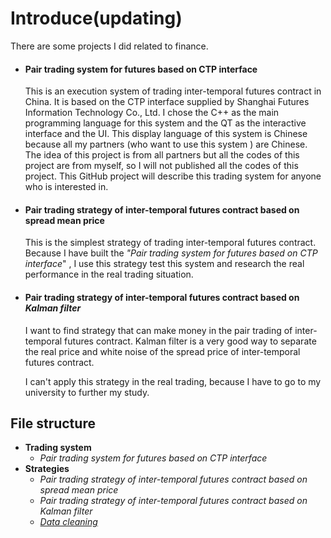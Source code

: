 # Introduce(updating)

There are some projects I did related to finance.

- #### Pair trading system for futures based on CTP interface

  This is an execution system of trading inter-temporal futures contract in China. It is based on the CTP interface supplied by Shanghai Futures Information Technology Co., Ltd. I chose the C++ as the main programming language for this system and the QT as the interactive interface and the UI. This display language of this system is Chinese because all my partners (who want to use this system ) are Chinese. The idea of this project is from all partners but all the codes of this project are from myself, so I will not published all the codes of this project. This GitHub project will describe this trading system for anyone who is interested in.

- #### Pair trading strategy of inter-temporal futures contract based on spread mean price

  This is the simplest strategy of trading inter-temporal futures contract. Because I have built the *"Pair trading system for futures based on CTP interface*" , I use this strategy test this system and research the real performance in the real trading situation. 

- #### Pair trading strategy of inter-temporal futures contract based on *Kalman filter*

  I want to find strategy that can make money in the pair trading of inter-temporal futures contract. Kalman filter is a very good way to separate the real price and white noise of the spread price of inter-temporal futures contract. 

  I can't apply this strategy in the real trading, because I have to go to my university to further my study. 



## File structure

- **Trading system** 
  - *Pair trading system for futures based on CTP interface*
- **Strategies**
  - *Pair trading strategy of inter-temporal futures contract based on spread mean price*
  - *Pair trading strategy of inter-temporal futures contract based on Kalman filter*
  - [*Data cleaning*](https://github.com/ZengMaolin/my_projects/tree/main/strategies/data%20cleaning)

